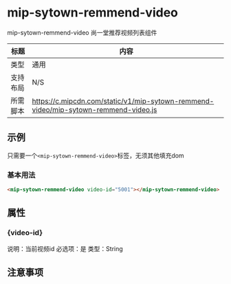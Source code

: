 # mip-sytown-remmend-video

mip-sytown-remmend-video 尚一堂推荐视频列表组件

标题|内容
----|----
类型|通用
支持布局|N/S
所需脚本|https://c.mipcdn.com/static/v1/mip-sytown-remmend-video/mip-sytown-remmend-video.js

## 示例

只需要一个`<mip-sytown-remmend-video>`标签，无须其他填充dom

### 基本用法
```html
<mip-sytown-remmend-video video-id="5001"></mip-sytown-remmend-video>
```

## 属性

### {video-id}

说明：当前视频id
必选项：是
类型：String

## 注意事项

